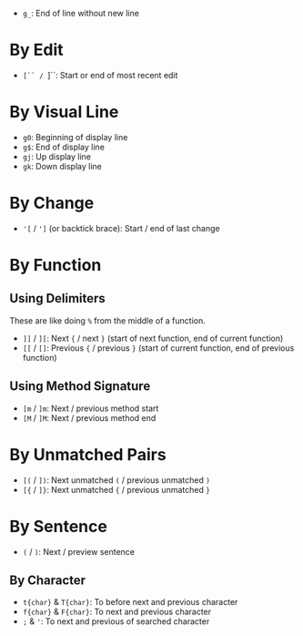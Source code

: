 - `g_`: End of line without new line

# By Edit

- ```[`` / ```]``: Start or end of most recent edit

# By Visual Line

- `g0`: Beginning of display line
- `g$`: End of display line
- `gj`: Up display line
- `gk`: Down display line

# By Change

- `'[` / `']` (or backtick brace): Start / end of last change

# By Function

## Using Delimiters

These are like doing `%` from the middle of a function.

- `]]` / `][`: Next `{` / next `}` (start of next function, end of current function)
- `[[` / `[]`: Previous `{` / previous `}` (start of current function, end of previous function)

## Using Method Signature

- `[m` / `]m`: Next / previous method start
- `[M` / `]M`: Next / previous method end

# By Unmatched Pairs

- `[(` / `])`: Next unmatched `(` / previous unmatched `)`
- `[{` / `]}`: Next unmatched `{` / previous unmatched `}`

# By Sentence

- `(` / `)`: Next / preview sentence

## By Character

- `t{char}` & `T{char}`: To before next and previous character
- `f{char}` & `F{char}`: To next and previous character
- `;` & `'`: To next and previous of searched character
